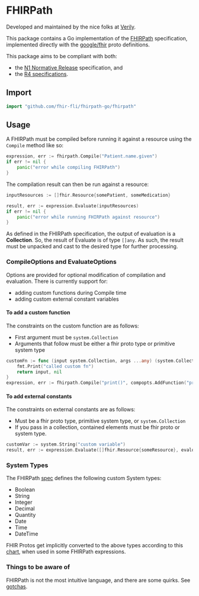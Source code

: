 # FHIRPath

Developed and maintained by the nice folks at [Verily](https://verily.com/).

This package contains a Go implementation of the [FHIRPath][fhirpath] specification, implemented directly with
the [google/fhir][google-fhir] proto definitions.

This package aims to be compliant with both:

- the [N1 Normative Release](http://hl7.org/fhirpath/N1/) specification, and
- the [R4 specifications](http://hl7.org/fhir/R4/fhirpath.html).

## Import

```go
import "github.com/fhir-fli/fhirpath-go/fhirpath"
```

## Usage

A FHIRPath must be compiled before running it against a resource using the `Compile` method like so:

```go
expression, err := fhirpath.Compile("Patient.name.given")
if err != nil {
    panic("error while compiling FHIRPath")
}
```

The compilation result can then be run against a resource:

```go
inputResources := []fhir.Resource{somePatient, someMedication}

result, err := expression.Evaluate(inputResources)
if err != nil {
    panic("error while running FHIRPath against resource")
}
```

As defined in the FHIRPath specification, the output of evaluation is a **Collection**. So, the
result of Evaluate is of type `[]any`. As such, the result must be unpacked and cast to the desired
type for further processing.

### CompileOptions and EvaluateOptions

Options are provided for optional modification of compilation and evaluation. There is currently
support for:

- adding custom functions during Compile time
- adding custom external constant variables

#### To add a custom function

The constraints on the custom function are as follows:

- First argument must be `system.Collection`
- Arguments that follow must be either a fhir proto type or primitive system type

```go
customFn := func (input system.Collection, args ...any) (system.Collection error) {
    fmt.Print("called custom fn")
    return input, nil
}
expression, err := fhirpath.Compile("print()", compopts.AddFunction("print", customFn))
```

#### To add external constants

The constraints on external constants are as follows:

- Must be a fhir proto type, primitive system type, or `system.Collection`
- If you pass in a collection, contained elements must be fhir proto or system type.

```go
customVar := system.String("custom variable")
result, err := expression.Evaluate([]fhir.Resource{someResource}, evalopts.EnvVariable("var", customVar))
```

### System Types

The FHIRPath [spec](http://hl7.org/fhirpath/N1/#literals) defines the following custom System types:

- Boolean
- String
- Integer
- Decimal
- Quantity
- Date
- Time
- DateTime

FHIR Protos get implicitly converted to the above types according to this
[chart](http://hl7.org/fhir/R4/fhirpath.html#types), when used in some FHIRPath expressions.

### Things to be aware of

FHIRPath is not the most intuitive language, and there are some quirks. See [gotchas](gotchas.md).

[fhirpath]: http://hl7.org/fhirpath/
[google-fhir]: https://github.com/google/fhir

